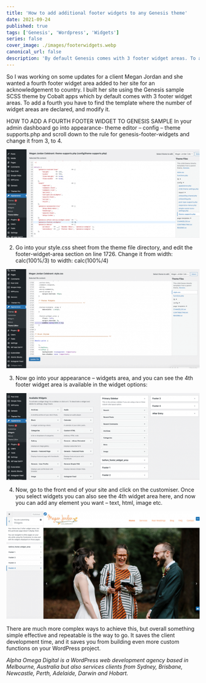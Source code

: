```yaml
---
title: 'How to add additional footer widgets to any Genesis theme'
date: 2021-09-24
published: true
tags: ['Genesis', 'Wordpress', 'Widgets']
series: false
cover_image: ./images/footerwidgets.webp
canonical_url: false
description: 'By default Genesis comes with 3 footer widget areas. To add a fourth you have to find the template where the number of widget areas are declared, and modify it.'
---
```

So I was working on some updates for a client Megan Jordan and she wanted a fourth footer widget area added to her site for an acknowledgement to country. I built her site using the Genesis sample SCSS theme by Cobalt apps which by default comes with 3 footer widget areas. To add a fourth you have to find the template where the number of widget areas are declared, and modify it.

HOW TO ADD A FOURTH FOOTER WIDGET TO GENESIS SAMPLE
In your admin dashboard go into appearance- theme editor – config – theme supports.php and scroll down to the rule for genesis-footer-widgets and change it from 3, to 4.

![addthemesupport](./images/footer-4-widget-theme-support-1024x468.png)

2. Go into your style.css sheet from the theme file directory, and edit the footer-widget-area section on line 1726. Change it from width: calc(100%/3) to width: calc(100%/4)

![widgetdivider](./images/footer-4-widget-stylecss-1024x525.png)


3. Now go into your appearance – widgets area, and you can see the 4th footer widget area is available in the widget options:

![widgetdashboard](./images/footer-4-widget-dashboard-1024x459.png)


4. Now, go to the front end of your site and click on the customiser. Once you select widgets you can also see the 4th widget area here, and now you can add any element you want – text, html, image etc.

![4columncustomiser](./images/footer-4-widget-area-customiser-1200x667.png)

There are much more complex ways to achieve this, but overall something simple effective and repeatable is the way to go. It saves the client development time, and it saves you from building even more custom functions on your WordPress project.

*Alpha Omega Digital is a WordPress web development agency based in Melbourne, Australia but also services clients from Sydney, Brisbane, Newcastle, Perth, Adelaide, Darwin and Hobart.*


